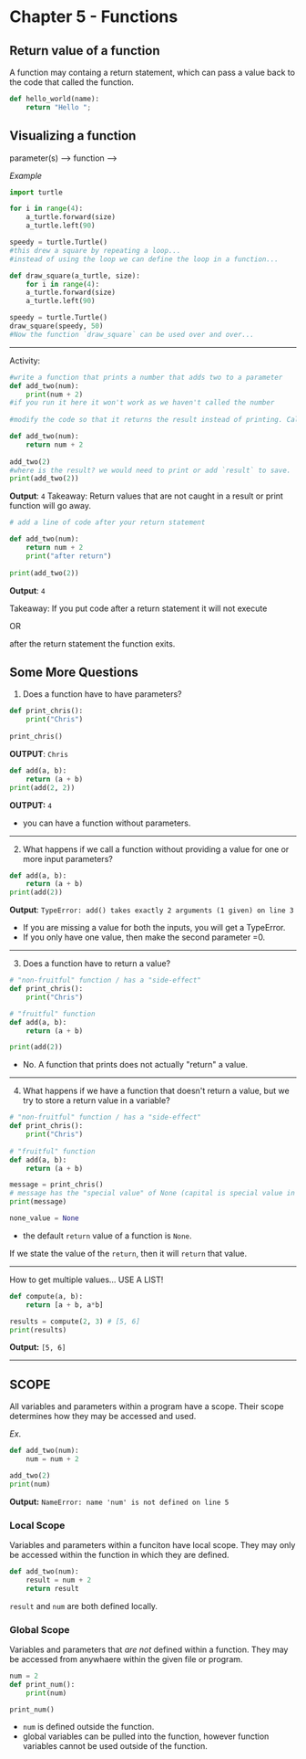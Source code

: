 # Chapter 5 - Functions 

## Return value of a function
A function may containg a return statement, which can pass a value back to the code that called the function.
``` python
def hello_world(name):
    return "Hello ";
```
## Visualizing a function
parameter(s) --> function --> 

*Example*
``` python
import turtle

for i in range(4):
    a_turtle.forward(size)
    a_turtle.left(90)

speedy = turtle.Turtle()
#this drew a square by repeating a loop...
#instead of using the loop we can define the loop in a function...

def draw_square(a_turtle, size):
    for i in range(4):
    a_turtle.forward(size)
    a_turtle.left(90)

speedy = turtle.Turtle()
draw_square(speedy, 50)
#Now the function `draw_square` can be used over and over...
```
___
Activity:
``` python
#write a function that prints a number that adds two to a parameter
def add_two(num):
    print(num + 2)
#if you run it here it won't work as we haven't called the number
    
#modify the code so that it returns the result instead of printing. Call the function.

def add_two(num):
    return num + 2
    
add_two(2)   
#where is the result? we would need to print or add `result` to save.
print(add_two(2))
```
**Output**: `4`
Takeaway: Return values that are not caught in a result or print function will go away.

``` python
# add a line of code after your return statement

def add_two(num):
    return num + 2
    print("after return")
    
print(add_two(2))
```
**Output**: `4`

Takeaway:
If you put code after a return statement it will not execute

OR

after the return statement the function exits.

## Some More Questions
1. Does a function have to have parameters?
```python
def print_chris():
    print("Chris")
    
print_chris()
```
**OUTPUT**: `Chris`
``` python
def add(a, b):
    return (a + b)
print(add(2, 2))
```
**OUTPUT:** `4`
* you can have a function without parameters.
___

2. What happens if we call a function without providing a value for one or more input parameters?
``` python
def add(a, b):
    return (a + b)
print(add(2))
```
**Output**: `TypeError: add() takes exactly 2 arguments (1 given) on line 3`
* If you are missing a value for both the inputs, you will get a TypeError.
* If you only have one value, then make the second parameter =0.

___
3. Does a function have to return a value?
``` python
# "non-fruitful" function / has a "side-effect"
def print_chris():
    print("Chris")

# "fruitful" function    
def add(a, b):
    return (a + b)

print(add(2))
```
* No. A function that prints does not actually "return" a value. 
___
4. What happens if we have a function that doesn't return a value, but we try to store a return value in a variable?
``` python
# "non-fruitful" function / has a "side-effect"
def print_chris():
    print("Chris")
    
# "fruitful" function    
def add(a, b):
    return (a + b)

message = print_chris() 
# message has the "special value" of None (capital is special value in Py)
print(message)

none_value = None
```
* the default `return` value of a function is `None`.

If we state the value of the `return`, then it will `return` that value.
___
How to get multiple values... USE A LIST!
``` python
def compute(a, b):
    return [a + b, a*b]

results = compute(2, 3) # [5, 6]
print(results)
```
**Output:** `[5, 6]`

___
## SCOPE
All variables and parameters within a program have a scope. Their scope determines how they may be accessed and used.

*Ex*.
```python
def add_two(num):
    num = num + 2

add_two(2)
print(num)
```
**Output:** `NameError: name 'num' is not defined on line 5`

### Local Scope
Variables and parameters within a funciton have local scope. They may only be accessed within the function in which they are defined.
```python
def add_two(num):
    result = num + 2
    return result
```
`result` and `num` are both defined locally.

### Global Scope
Variables and parameters that *are not* defined within a function. They may be accessed from anywhaere within the given file or program.
``` python
num = 2
def print_num():
    print(num)

print_num()
```
* `num` is defined outside the function.
* global variables can be pulled into the function, however function variables cannot be used outside of the function.




